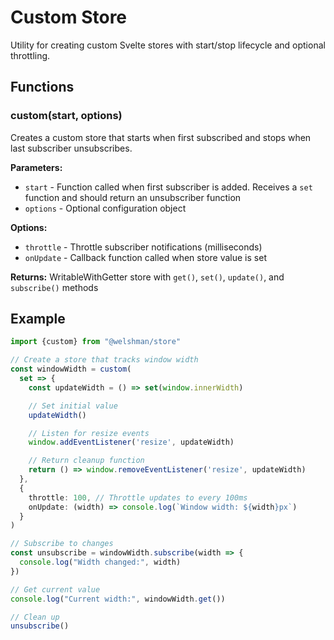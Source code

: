 # Custom Store

Utility for creating custom Svelte stores with start/stop lifecycle and optional throttling.

## Functions

### custom(start, options)

Creates a custom store that starts when first subscribed and stops when last subscriber unsubscribes.

**Parameters:**
- `start` - Function called when first subscriber is added. Receives a `set` function and should return an unsubscriber function
- `options` - Optional configuration object

**Options:**
- `throttle` - Throttle subscriber notifications (milliseconds)
- `onUpdate` - Callback function called when store value is set

**Returns:** WritableWithGetter store with `get()`, `set()`, `update()`, and `subscribe()` methods

## Example

```typescript
import {custom} from "@welshman/store"

// Create a store that tracks window width
const windowWidth = custom(
  set => {
    const updateWidth = () => set(window.innerWidth)

    // Set initial value
    updateWidth()

    // Listen for resize events
    window.addEventListener('resize', updateWidth)

    // Return cleanup function
    return () => window.removeEventListener('resize', updateWidth)
  },
  {
    throttle: 100, // Throttle updates to every 100ms
    onUpdate: (width) => console.log(`Window width: ${width}px`)
  }
)

// Subscribe to changes
const unsubscribe = windowWidth.subscribe(width => {
  console.log("Width changed:", width)
})

// Get current value
console.log("Current width:", windowWidth.get())

// Clean up
unsubscribe()
```
